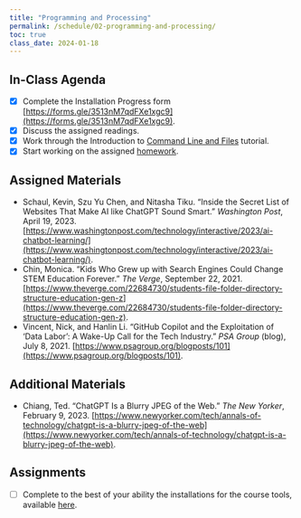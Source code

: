 ```yaml
---
title: "Programming and Processing"
permalink: /schedule/02-programming-and-processing/
toc: true
class_date: 2024-01-18
---
```


## In-Class Agenda

- [x] Complete the Installation Progress form [https://forms.gle/3513nM7qdFXe1xgc9](https://forms.gle/3513nM7qdFXe1xgc9).
- [x] Discuss the assigned readings.
- [x] Work through the Introduction to [Command Line and Files]({{site.baseurl}}/materials/introducing-humanities-computing/02-intro-cli-file-formats) tutorial.
- [x] Start working on the assigned [homework]({{site.baseurl}}/materials/introducing-humanities-computing/02-intro-cli-file-formats/#homework-exercises).

## Assigned Materials

- Schaul, Kevin, Szu Yu Chen, and Nitasha Tiku. “Inside the Secret List of Websites That Make AI like ChatGPT Sound Smart.” *Washington Post*, April 19, 2023. [https://www.washingtonpost.com/technology/interactive/2023/ai-chatbot-learning/](https://www.washingtonpost.com/technology/interactive/2023/ai-chatbot-learning/).
- Chin, Monica. “Kids Who Grew up with Search Engines Could Change STEM Education Forever.” *The Verge*, September 22, 2021. [https://www.theverge.com/22684730/students-file-folder-directory-structure-education-gen-z](https://www.theverge.com/22684730/students-file-folder-directory-structure-education-gen-z).
- Vincent, Nick, and Hanlin Li. “GitHub Copilot and the Exploitation of ‘Data Labor’: A Wake-Up Call for the Tech Industry.” *PSA Group* (blog), July 8, 2021. [https://www.psagroup.org/blogposts/101](https://www.psagroup.org/blogposts/101).

## Additional Materials

- Chiang, Ted. “ChatGPT Is a Blurry JPEG of the Web.” *The New Yorker*, February 9, 2023. [https://www.newyorker.com/tech/annals-of-technology/chatgpt-is-a-blurry-jpeg-of-the-web](https://www.newyorker.com/tech/annals-of-technology/chatgpt-is-a-blurry-jpeg-of-the-web).

## Assignments

- [ ] Complete to the best of your ability the installations for the course tools, available [here]({{site.baseurl}}//materials/introducing-humanities-computing/01-course-tools/).